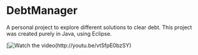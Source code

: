 # DebtManager
A personal project to explore different solutions to clear debt. 
This project was created purely in Java, using Eclipse. 

[![Watch the video(http://youtu.be/vt5fpE0bzSY)](http://youtu.be/vt5fpE0bzSY)
